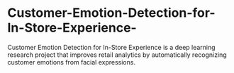 # Customer-Emotion-Detection-for-In-Store-Experience-
Customer Emotion Detection for In-Store Experience is a deep learning research project that improves retail analytics by automatically recognizing customer emotions from facial expressions.
